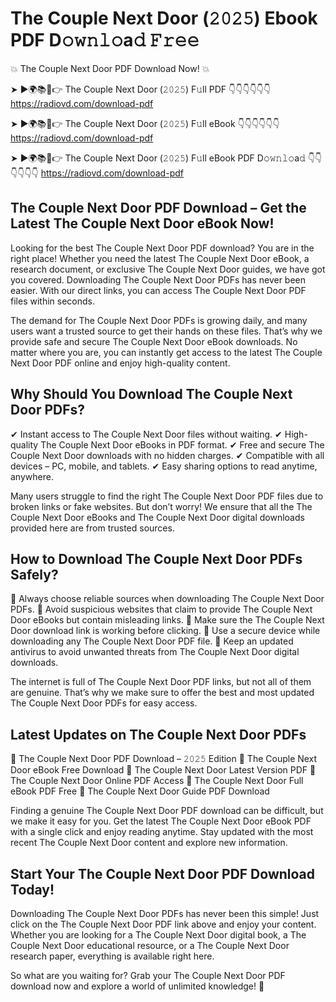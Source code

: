 # The Couple Next Door (𝟸𝟶𝟸𝟻) Ebook PDF D𝚘𝚠𝚗𝚕𝚘a𝚍 𝙵𝚛𝚎𝚎

💥 The Couple Next Door PDF Download Now! 💥

➤ ►🌍📚📱👉 The Couple Next Door (𝟸𝟶𝟸𝟻) F𝚞ll PDF 👇👇👇👇👇👇
https://radiovd.com/download-pdf

➤ ►🌍📚📱👉 The Couple Next Door (𝟸𝟶𝟸𝟻) F𝚞ll eBook 👇👇👇👇👇👇
https://radiovd.com/download-pdf

➤ ►🌍📚📱👉 The Couple Next Door (𝟸𝟶𝟸𝟻) F𝚞ll eBook PDF D𝚘𝚠𝚗𝚕𝚘a𝚍 👇👇👇👇👇👇
https://radiovd.com/download-pdf

## The Couple Next Door PDF Download – Get the Latest The Couple Next Door eBook Now!

Looking for the best The Couple Next Door PDF download? You are in the right place! Whether you need the latest The Couple Next Door eBook, a research document, or exclusive The Couple Next Door guides, we have got you covered. Downloading The Couple Next Door PDFs has never been easier. With our direct links, you can access The Couple Next Door PDF files within seconds.

The demand for The Couple Next Door PDFs is growing daily, and many users want a trusted source to get their hands on these files. That’s why we provide safe and secure The Couple Next Door eBook downloads. No matter where you are, you can instantly get access to the latest The Couple Next Door PDF online and enjoy high-quality content.

## Why Should You Download The Couple Next Door PDFs?

✔ Instant access to The Couple Next Door files without waiting.
✔ High-quality The Couple Next Door eBooks in PDF format.
✔ Free and secure The Couple Next Door downloads with no hidden charges.
✔ Compatible with all devices – PC, mobile, and tablets.
✔ Easy sharing options to read anytime, anywhere.

Many users struggle to find the right The Couple Next Door PDF files due to broken links or fake websites. But don’t worry! We ensure that all the The Couple Next Door eBooks and The Couple Next Door digital downloads provided here are from trusted sources.

## How to Download The Couple Next Door PDFs Safely?

📌 Always choose reliable sources when downloading The Couple Next Door PDFs.
📌 Avoid suspicious websites that claim to provide The Couple Next Door eBooks but contain misleading links.
📌 Make sure the The Couple Next Door download link is working before clicking.
📌 Use a secure device while downloading any The Couple Next Door PDF file.
📌 Keep an updated antivirus to avoid unwanted threats from The Couple Next Door digital downloads.

The internet is full of The Couple Next Door PDF links, but not all of them are genuine. That’s why we make sure to offer the best and most updated The Couple Next Door PDFs for easy access.

## Latest Updates on The Couple Next Door PDFs

🔹 The Couple Next Door PDF Download – 𝟸𝟶𝟸𝟻 Edition
🔹 The Couple Next Door eBook Free Download
🔹 The Couple Next Door Latest Version PDF
🔹 The Couple Next Door Online PDF Access
🔹 The Couple Next Door Full eBook PDF Free
🔹 The Couple Next Door Guide PDF Download

Finding a genuine The Couple Next Door PDF download can be difficult, but we make it easy for you. Get the latest The Couple Next Door eBook PDF with a single click and enjoy reading anytime. Stay updated with the most recent The Couple Next Door content and explore new information.

## Start Your The Couple Next Door PDF Download Today!

Downloading The Couple Next Door PDFs has never been this simple! Just click on the The Couple Next Door PDF link above and enjoy your content. Whether you are looking for a The Couple Next Door digital book, a The Couple Next Door educational resource, or a The Couple Next Door research paper, everything is available right here.

So what are you waiting for? Grab your The Couple Next Door PDF download now and explore a world of unlimited knowledge! 🚀